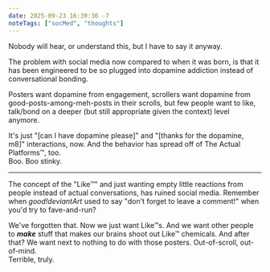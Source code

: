 ```yaml
---
date: 2025-09-23 16:39:36 -7
noteTags: ["socMed", "thoughts"]
---
```

Nobody will hear, or understand this, but I have to say it anyway.

The problem with social media now compared to when it was born, is that it has been engineered to be so plugged into dopamine addiction instead of conversational bonding.

Posters want dopamine from engagement, scrollers want dopamine from good-posts-among-meh-posts in their scrolls, but few people want to like, talk/bond on a deeper (but still appropriate given the context) level anymore.

It's just "\[can I have dopamine please\]" and "\[thanks for the dopamine, m8\]" interactions, now. And the behavior has spread off of The Actual Platforms™, too.  
Boo. Boo stinky.

- - -

The concept of the "Like™" and just wanting empty little reactions from people instead of actual conversations, has ruined social media. Remember when *good!deviantArt* used to say "don't forget to leave a comment!" when you'd try to fave-and-run?

We've forgotten that. Now we just want Like™s. And we want other people to ***make*** stuff that makes our brains shoot out Like™ chemicals. And after that? We want next to nothing to do with those posters. Out-of-scroll, out-of-mind.  
Terrible, truly.